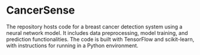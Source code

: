 # CancerSense
The repository hosts code for a breast cancer detection system using a neural network model. It includes data preprocessing, model training, and prediction functionalities. The code is built with TensorFlow and scikit-learn, with instructions for running in a Python environment.
